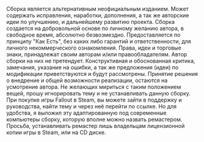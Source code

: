 Сборка является альтернативным неофициальным изданием. Может содержать исправления, наработки, дополнения, а так же авторские идеи по улучшению, и дальнейшему развитию проекта.
Сборка создается на добровольной основе по личному желанию автора, в свободное время, абсолютно безвозмездно. Предоставляется по принципу "Как Есть", без каких либо гарантий и ответственности, для личного некоммерческого ознакомления. Права, идеи и торговые знаки, принадлежат своим авторам и/или правообладателям. Автор сборки на них не претендует.
Конструктивная и обоснованная критика, замечания, указание на ошибки, а так же предложения (идеи) по модификации приветствуются и будут рассмотрены. Принятие решения о внедрение и общей возможности реализации, остаются на усмотрение автора.
Не желающих мириться с таким положением вещей, прошу игнорировать тему и не устанавливать данную сборку.
При покупке игры Fallout в Steam, вы можете зайти в поддержку и руководства, найти тему и через неё перейти по ссылке. Но для удобства, я выложил эту адаптированную под современные компьютеры сборку, которую вполне можно назвать ремастером. Просьба, устанавливать ремастер лишь владельцам лицензионной копии игры в Steam, или на CD диске.
